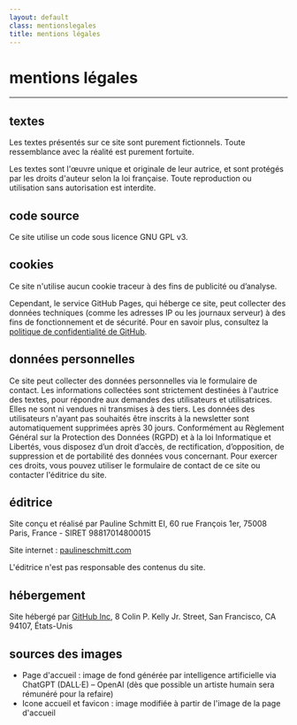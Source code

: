 ```yaml
---
layout: default
class: mentionslegales
title: mentions légales
---
```


# mentions légales
---

## textes

Les textes présentés sur ce site sont purement fictionnels. Toute ressemblance avec la réalité est purement fortuite.

Les textes sont l'œuvre unique et originale de leur autrice, et sont protégés par les droits d'auteur selon la loi française. Toute reproduction ou utilisation sans autorisation est interdite.

## code source

Ce site utilise un code sous licence GNU GPL v3.

## cookies

Ce site n'utilise aucun cookie traceur à des fins de publicité ou d’analyse.

Cependant, le service GitHub Pages, qui héberge ce site, peut collecter des données techniques (comme les adresses IP ou les journaux serveur) à des fins de fonctionnement et de sécurité. Pour en savoir plus, consultez la [politique de confidentialité de GitHub](https://docs.github.com/fr/site-policy/privacy-policies/github-privacy-statement).

## données personnelles

Ce site peut collecter des données personnelles via le formulaire de contact. Les informations collectées sont strictement destinées à l'autrice des textes, pour répondre aux demandes des utilisateurs et utilisatrices. Elles ne sont ni vendues ni transmises à des tiers. Les données des utilisateurs n'ayant pas souhaités être inscrits à la newsletter sont automatiquement supprimées après 30 jours.
Conformément au Règlement Général sur la Protection des Données (RGPD) et à la loi Informatique et Libertés, vous disposez d’un droit d’accès, de rectification, d’opposition, de suppression et de portabilité des données vous concernant.
Pour exercer ces droits, vous pouvez utiliser le formulaire de contact de ce site ou contacter l'éditrice du site.

## éditrice

Site conçu et réalisé par Pauline Schmitt EI, 60 rue François 1er, 75008 Paris, France - SIRET 98817014800015

Site internet&nbsp;: [paulineschmitt.com](https://www.paulineschmitt.com)

L'éditrice n'est pas responsable des contenus du site.

## hébergement

Site hébergé par [GitHub Inc](https://pages.github.com), 8 Colin P. Kelly Jr. Street, San Francisco, CA 94107, États-Unis

## sources des images

- Page d'accueil&nbsp;: image de fond générée par intelligence artificielle via ChatGPT (DALL·E) – OpenAI (dès que possible un artiste humain sera rémunéré pour la refaire)
- Icone accueil et favicon&nbsp;: image modifiée à partir de l'image de la page d'accueil
